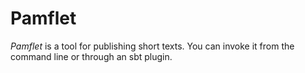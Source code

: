 Pamflet
=======

*Pamflet* is a tool for publishing short texts. You can invoke it from
the command line or through an sbt plugin.
